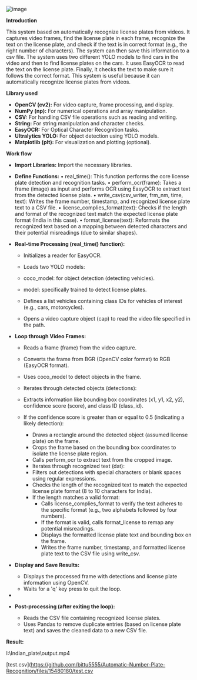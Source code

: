 ![image](https://github.com/bittu5555/Automatic-Number-Plate-Recognition/assets/106305917/b575d928-9094-49d7-add8-6ac8f371abb9)

**Introduction**

This system based on automatically recognize license plates from videos. It captures video frames, find the license plate in each frame, recognize the text on the license plate, and check if the text is in correct format (e.g., the right number of characters). The system can then save this information to a csv file. The system uses two different YOLO models to find cars in the video and then to find license plates on the cars. It uses EasyOCR to read the text on the license plate. Finally, it checks the text to make sure it follows the correct format. This system is useful because it can automatically recognize license plates from videos.

**Library used**

* **OpenCV (cv2):** For video capture, frame processing, and display.
* **NumPy (np):** For numerical operations and array manipulation.
* **CSV:** For handling CSV file operations such as reading and writing.
* **String:** For string manipulation and character checks.
* **EasyOCR:** For Optical Character Recognition tasks.
* **Ultralytics YOLO:** For object detection using YOLO models.
* **Matplotlib (plt):** For visualization and plotting (optional).

**Work flow**

* **Import Libraries:** Import the necessary libraries.
  
* **Define Functions:**
•	real_time(): This function performs the core license plate detection and recognition tasks.
•	perform_ocr(frame): Takes a frame (image) as input and performs OCR using EasyOCR to extract text from the detected license plate.
•	write_csv(csv_writer, frm_nm, time, text): Writes the frame number, timestamp, and recognized license plate text to a CSV file.
•	license_complies_format(text): Checks if the length and format of the recognized text match the expected license plate format (India in this case).
•	format_license(text): Reformats the recognized text based on a mapping between detected characters and their potential misreadings (due to similar shapes).

* **Real-time Processing (real_time() function):**
  
	* Initializes a reader for EasyOCR.

	* Loads two YOLO models: 
	* coco_model: for object detection (detecting vehicles).
	* model: specifically trained to detect license plates.
	* Defines a list vehicles containing class IDs for vehicles of interest (e.g., cars, motorcycles).

	* Opens a video capture object (cap) to read the video file specified in the path.

* **Loop through Video Frames:**
  
	* Reads a frame (frame) from the video capture.

	* Converts the frame from BGR (OpenCV color format) to RGB (EasyOCR format).

	* Uses coco_model to detect objects in the frame.

	* Iterates through detected objects (detections): 

	* Extracts information like bounding box coordinates (x1, y1, x2, y2), confidence score (score), and class ID (class_id).
	* If the confidence score is greater than or equal to 0.5 (indicating a likely detection): 
		* Draws a rectangle around the detected object (assumed license plate) on the frame.
		* Crops the frame based on the bounding box coordinates to isolate the license plate region.
		* Calls perform_ocr to extract text from the cropped image.
		* Iterates through recognized text (dat): 
		* Filters out detections with special characters or blank spaces using regular expressions.
		* Checks the length of the recognized text to match the expected license plate format (8 to 10 characters for India).
		* If the length matches a valid format: 
			* Calls license_complies_format to verify the text adheres to the specific format (e.g., two alphabets followed by four numbers).
			* If the format is valid, calls format_license to remap any potential misreadings.
			* Displays the formatted license plate text and bounding box on the frame.
			* Writes the frame number, timestamp, and formatted license plate text to the CSV file using write_csv.
* **Display and Save Results:**
	* Displays the processed frame with detections and license plate information using OpenCV.
	* Waits for a 'q' key press to quit the loop.
 * 
* **Post-processing (after exiting the loop):**
	* Reads the CSV file containing recognized license plates.
	* Uses Pandas to remove duplicate entries (based on license plate text) and saves the cleaned data to a new CSV file.

**Result:**


I:\Indian_plate\output.mp4

[test.csv](https://github.com/bittu5555/Automatic-Number-Plate-Recognition/files/15480180/test.csv

